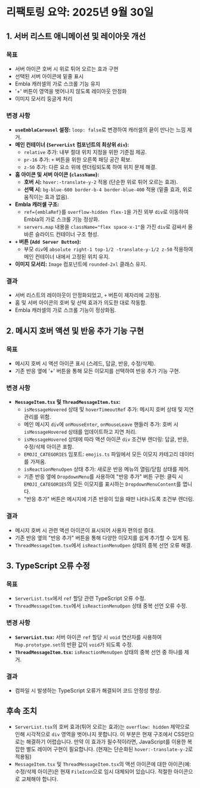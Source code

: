 # 리팩토링 요약: 2025년 9월 30일

## 1. 서버 리스트 애니메이션 및 레이아웃 개선

### 목표
- 서버 아이콘 호버 시 위로 튀어 오르는 효과 구현
- 선택된 서버 아이콘에 밑줄 표시
- Embla 캐러셀의 가로 스크롤 기능 유지
- '+' 버튼이 영역을 벗어나지 않도록 레이아웃 안정화
- 이미지 모서리 둥글게 처리

### 변경 사항
- **`useEmblaCarousel` 설정:** `loop: false`로 변경하여 캐러셀의 끝이 만나는 느낌 제거.
- **메인 컨테이너 (`ServerList` 컴포넌트의 최상위 `div`):**
  - `relative` 추가: 내부 절대 위치 지정을 위한 기준점 제공.
  - `pr-16` 추가: `+` 버튼을 위한 오른쪽 패딩 공간 확보.
  - `z-50` 추가: 다른 요소 위에 렌더링되도록 하여 위치 문제 해결.
- **홈 아이콘 및 서버 아이콘 (`className`):**
  - **호버 시:** `hover:-translate-y-2` 적용 (단순한 위로 튀어 오르는 효과).
  - **선택 시:** `bg-blue-600 border-b-4 border-blue-400` 적용 (밑줄 효과, 위로 움직이는 효과 없음).
- **Embla 캐러셀 구조:**
  - `ref={emblaRef}`를 `overflow-hidden flex-1`을 가진 외부 `div`로 이동하여 Embla의 가로 스크롤 기능 정상화.
  - `servers.map` 내용을 `className="flex space-x-1"`을 가진 `div`로 감싸서 올바른 슬라이드 컨테이너 구조 형성.
- **`+` 버튼 (`Add Server Button`):**
  - 부모 `div`에 `absolute right-1 top-1/2 -translate-y-1/2 z-50` 적용하여 메인 컨테이너 내에서 고정된 위치 유지.
- **이미지 모서리:** `Image` 컴포넌트에 `rounded-2xl` 클래스 유지.

### 결과
- 서버 리스트의 레이아웃이 안정화되었고, `+` 버튼이 제자리에 고정됨.
- 홈 및 서버 아이콘의 호버 및 선택 효과가 의도한 대로 작동함.
- Embla 캐러셀의 가로 스크롤 기능이 정상화됨.

## 2. 메시지 호버 액션 및 반응 추가 기능 구현

### 목표
- 메시지 호버 시 액션 아이콘 표시 (스레드, 답글, 반응, 수정/삭제).
- 기존 반응 옆에 '+' 버튼을 통해 모든 이모지를 선택하여 반응 추가 기능 구현.

### 변경 사항
- **`MessageItem.tsx` 및 `ThreadMessageItem.tsx`:**
  - `isMessageHovered` 상태 및 `hoverTimeoutRef` 추가: 메시지 호버 상태 및 지연 관리를 위함.
  - 메인 메시지 `div`에 `onMouseEnter`, `onMouseLeave` 핸들러 추가: 호버 시 `isMessageHovered` 상태를 업데이트하고 지연 처리.
  - `isMessageHovered` 상태에 따라 액션 아이콘 `div` 조건부 렌더링: 답글, 반응, 수정/삭제 아이콘 포함.
  - `EMOJI_CATEGORIES` 임포트: `emojis.ts` 파일에서 모든 이모지 카테고리 데이터를 가져옴.
  - `isReactionMenuOpen` 상태 추가: 새로운 반응 메뉴의 열림/닫힘 상태를 제어.
  - 기존 반응 옆에 `DropdownMenu`를 사용하여 "반응 추가" 버튼 구현: 클릭 시 `EMOJI_CATEGORIES`의 모든 이모지를 표시하는 `DropdownMenuContent`를 엽니다.
  - "반응 추가" 버튼은 메시지에 기존 반응이 있을 때만 나타나도록 조건부 렌더링.

### 결과
- 메시지 호버 시 관련 액션 아이콘이 표시되어 사용자 편의성 증대.
- 기존 반응 옆의 "반응 추가" 버튼을 통해 다양한 이모지를 쉽게 추가할 수 있게 됨.
- `ThreadMessageItem.tsx`에서 `isReactionMenuOpen` 상태의 중복 선언 오류 해결.

## 3. TypeScript 오류 수정

### 목표
- `ServerList.tsx`에서 `ref` 할당 관련 TypeScript 오류 수정.
- `ThreadMessageItem.tsx`에서 `isReactionMenuOpen` 상태 중복 선언 오류 수정.

### 변경 사항
- **`ServerList.tsx`:** 서버 아이콘 `ref` 할당 시 `void` 연산자를 사용하여 `Map.prototype.set`의 반환 값이 `void`가 되도록 수정.
- **`ThreadMessageItem.tsx`:** `isReactionMenuOpen` 상태의 중복 선언 중 하나를 제거.

### 결과
- 컴파일 시 발생하는 TypeScript 오류가 해결되어 코드 안정성 향상.

## 후속 조치
- `ServerList.tsx`의 호버 효과(튀어 오르는 효과)는 `overflow: hidden` 제약으로 인해 시각적으로 `div` 영역을 벗어나지 못합니다. 이 부분은 현재 구조에서 CSS만으로는 해결하기 어렵습니다. 만약 이 효과가 필수적이라면, JavaScript를 이용한 복잡한 별도 레이어 구현이 필요합니다. (현재는 단순화된 `hover:-translate-y-2`로 적용됨)
- `MessageItem.tsx` 및 `ThreadMessageItem.tsx`의 액션 아이콘에 대한 아이콘(예: 수정/삭제 아이콘)은 현재 `FileIcon`으로 임시 대체되어 있습니다. 적절한 아이콘으로 교체해야 합니다.
